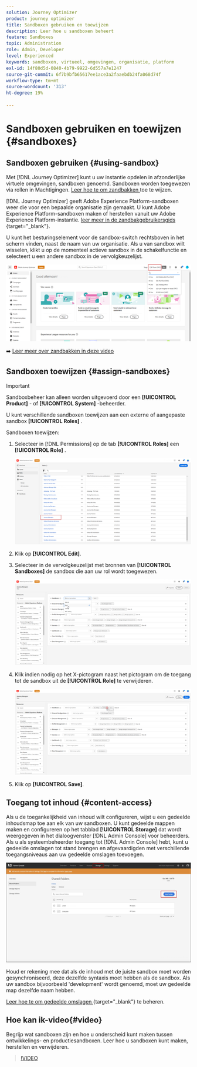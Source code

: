 ```yaml
---
solution: Journey Optimizer
product: journey optimizer
title: Sandboxen gebruiken en toewijzen
description: Leer hoe u sandboxen beheert
feature: Sandboxes
topic: Administration
role: Admin, Developer
level: Experienced
keywords: sandboxen, virtueel, omgevingen, organisatie, platform
exl-id: 14f80d5d-0840-4b79-9922-6d557a7e1247
source-git-commit: 6f7b9bfb65617ee1ace3a2faaebdb24fa068d74f
workflow-type: tm+mt
source-wordcount: '313'
ht-degree: 19%

---
```


# Sandboxen gebruiken en toewijzen {#sandboxes}

## Sandboxen gebruiken {#using-sandbox}

Met [!DNL Journey Optimizer] kunt u uw instantie opdelen in afzonderlijke virtuele omgevingen, sandboxen genoemd. Sandboxen worden toegewezen via rollen in Machtigingen. [ Leer hoe te om zandbakken ](permissions.md#create-product-profile) toe te wijzen.

[!DNL Journey Optimizer] geeft Adobe Experience Platform-sandboxen weer die voor een bepaalde organisatie zijn gemaakt. U kunt Adobe Experience Platform-sandboxen maken of herstellen vanuit uw Adobe Experience Platform-instantie. [ leer meer in de zandbakgebruikersgids ](https://experienceleague.adobe.com/docs/experience-platform/sandbox/ui/user-guide.html){target="_blank"}.

U kunt het besturingselement voor de sandbox-switch rechtsboven in het scherm vinden, naast de naam van uw organisatie. Als u van sandbox wilt wisselen, klikt u op de momenteel actieve sandbox in de schakelfunctie en selecteert u een andere sandbox in de vervolgkeuzelijst.

![](assets/sandbox_5.png)

➡️ [ Leer meer over zandbakken in deze video ](#video)

## Sandboxen toewijzen {#assign-sandboxes}

>[!IMPORTANT]
>
> Sandboxbeheer kan alleen worden uitgevoerd door een **[!UICONTROL Product]** - of **[!UICONTROL System]** -beheerder.

U kunt verschillende sandboxen toewijzen aan een externe of aangepaste sandbox **[!UICONTROL Roles]** .

Sandboxen toewijzen:

1. Selecteer in [!DNL Permissions] op de tab **[!UICONTROL Roles]** een **[!UICONTROL Role]** .

   ![](assets/sandbox_1.png)

1. Klik op **[!UICONTROL Edit]**.

1. Selecteer in de vervolgkeuzelijst met bronnen van **[!UICONTROL Sandboxes]** de sandbox die aan uw rol wordt toegewezen.

   ![](assets/sandbox_3.png)

1. Klik indien nodig op het X-pictogram naast het pictogram om de toegang tot de sandbox uit de **[!UICONTROL Role]** te verwijderen.

   ![](assets/sandbox_4.png)

1. Klik op **[!UICONTROL Save]**.

## Toegang tot inhoud {#content-access}

Als u de toegankelijkheid van inhoud wilt configureren, wijst u een gedeelde inhoudsmap toe aan elk van uw sandboxen. U kunt gedeelde mappen maken en configureren op het tabblad **[!UICONTROL Storage]** dat wordt weergegeven in het dialoogvenster [!DNL Admin Console] voor beheerders. Als u als systeembeheerder toegang tot [!DNL Admin Console] hebt, kunt u gedeelde omslagen tot stand brengen en afgevaardigden met verschillende toegangsniveaus aan uw gedeelde omslagen toevoegen.

![](assets/do-not-localize/content_access.png)

Houd er rekening mee dat als de inhoud met de juiste sandbox moet worden gesynchroniseerd, deze dezelfde syntaxis moet hebben als de sandbox. Als uw sandbox bijvoorbeeld &#39;development&#39; wordt genoemd, moet uw gedeelde map dezelfde naam hebben.

[ Leer hoe te om gedeelde omslagen ](https://helpx.adobe.com/enterprise/admin-guide.html/enterprise/using/manage-adobe-storage.ug.html){target="_blank"} te beheren.

## Hoe kan ik-video{#video}

Begrijp wat sandboxen zijn en hoe u onderscheid kunt maken tussen ontwikkelings- en productiesandboxen. Leer hoe u sandboxen kunt maken, herstellen en verwijderen.

>[!VIDEO](https://video.tv.adobe.com/v/334355?quality=12)